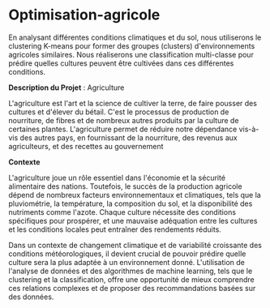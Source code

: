 # Optimisation-agricole
En analysant différentes conditions climatiques et du sol, nous utiliserons le clustering K-means pour former des groupes (clusters) d'environnements agricoles similaires. Nous réaliserons une classification multi-classe pour prédire quelles cultures peuvent être cultivées dans ces différentes conditions.

**Description du Projet** : Agriculture

L'agriculture est l'art et la science de cultiver la terre, de faire pousser des cultures et d'élever du bétail.
C'est le processus de production de nourriture, de fibres et de nombreux autres produits par la culture de certaines plantes.
L'agriculture permet de réduire notre dépendance vis-à-vis des autres pays, en fournissant de la nourriture, des revenus aux agriculteurs, et des recettes au gouvernement

**Contexte**

L'agriculture joue un rôle essentiel dans l'économie et la sécurité alimentaire des nations. Toutefois, le succès de la production agricole dépend de nombreux facteurs environnementaux et climatiques, tels que la pluviométrie, la température, la composition du sol, et la disponibilité des nutriments comme l'azote. Chaque culture nécessite des conditions spécifiques pour prospérer, et une mauvaise adéquation entre les cultures et les conditions locales peut entraîner des rendements réduits.

Dans un contexte de changement climatique et de variabilité croissante des conditions météorologiques, il devient crucial de pouvoir prédire quelle culture sera la plus adaptée à un environnement donné. L'utilisation de l'analyse de données et des algorithmes de machine learning, tels que le clustering et la classification, offre une opportunité de mieux comprendre ces relations complexes et de proposer des recommandations basées sur des données.
